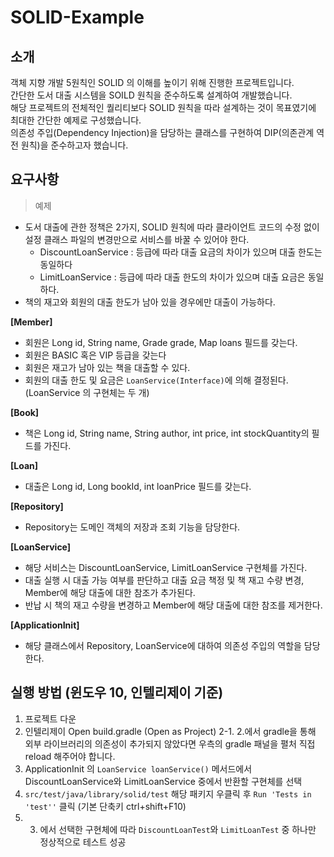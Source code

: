 # SOLID-Example
## 소개
객체 지향 개발 5원칙인 SOLID 의 이해를 높이기 위해 진행한 프로젝트입니다.<br>
간단한 도서 대출 시스템을 SOILD 원칙을 준수하도록 설계하여 개발했습니다.<br>
해당 프로젝트의 전체적인 퀄리티보다 SOLID 원칙을 따라 설계하는 것이 목표였기에 최대한 간단한 예제로 구성했습니다.<br>
의존성 주입(Dependency Injection)을 담당하는 클래스를 구현하여 DIP(의존관계 역전 원칙)을 준수하고자 했습니다.

## 요구사항

> 예제
* 도서 대출에 관한 정책은 2가지, SOLID 원칙에 따라 클라이언트 코드의 수정 없이 설정 클래스 파일의 변경만으로 서비스를 바꿀 수 있어야 한다.
  * DiscountLoanService : 등급에 따라 대출 요금의 차이가 있으며 대출 한도는 동일하다
  * LimitLoanService : 등급에 따라 대출 한도의 차이가 있으며 대출 요금은 동일하다.
* 책의 재고와 회원의 대출 한도가 남아 있을 경우에만 대출이 가능하다.

**[Member]**
* 회원은 Long id, String name, Grade grade, Map<Loan> loans 필드를 갖는다.
* 회원은 BASIC 혹은 VIP 등급을 갖는다
* 회원은 재고가 남아 있는 책을 대출할 수 있다.
* 회원의 대출 한도 및 요금은 `LoanService(Interface)`에 의해 결정된다. (LoanService 의 구현체는 두 개)

**[Book]**
* 책은 Long id, String name, String author, int price, int stockQuantity의 필드를 가진다.

**[Loan]**
* 대출은 Long id, Long bookId, int loanPrice 필드를 갖는다.

**[Repository]**
* Repository는 도메인 객체의 저장과 조회 기능을 담당한다.

**[LoanService]**
* 해당 서비스는 DiscountLoanService, LimitLoanService 구현체를 가진다.
* 대출 실행 시 대출 가능 여부를 판단하고 대출 요금 책정 및 책 재고 수량 변경, Member에 해당 대출에 대한 참조가 추가된다.
* 반납 시 책의 재고 수량을 변경하고 Member에 해당 대출에 대한 참조를 제거한다.

**[ApplicationInit]**
* 해당 클래스에서 Repository, LoanService에 대하여 의존성 주입의 역할을 담당한다.

## 실행 방법 (윈도우 10, 인텔리제이 기준)
1. 프로젝트 다운
2. 인텔리제이 Open build.gradle (Open as Project)
2-1. 2.에서 gradle을 통해 외부 라이브러리의 의존성이 추가되지 않았다면 우측의 gradle 패널을 펼처 직접 reload 해주어야 합니다.
3. ApplicationInit 의 `LoanService loanService()` 메서드에서 DiscountLoanService와 LimitLoanService 중에서 반환할 구현체를 선택
4. `src/test/java/library/solid/test` 해당 패키지 우클릭 후 `Run 'Tests in 'test''` 클릭 (기본 단축키 ctrl+shift+F10)
5. 3. 에서 선택한 구현체에 따라 `DiscountLoanTest`와 `LimitLoanTest` 중 하나만 정상적으로 테스트 성공
